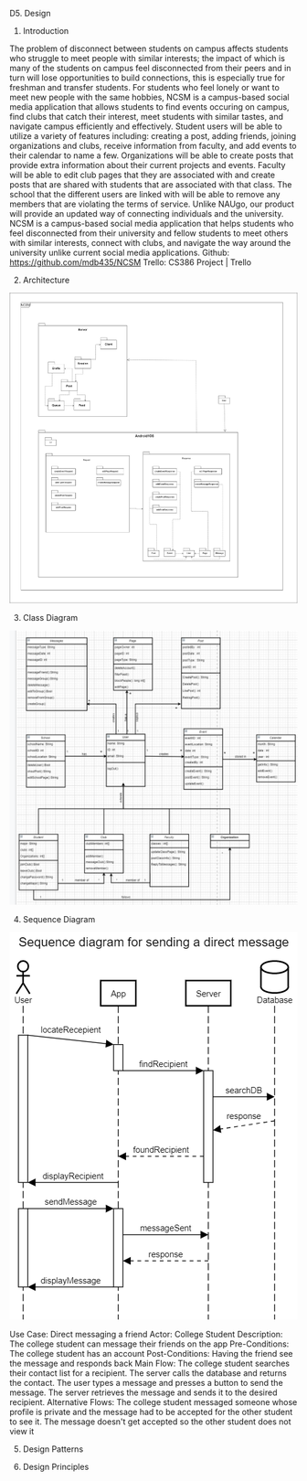 D5. Design


1. Introduction


The problem of disconnect between students on campus affects students who struggle to meet people with similar interests; the impact of which is many of the students on campus feel disconnected from their peers and in turn will lose opportunities to build connections, this is especially true for freshman and transfer students. For students who feel lonely or want to meet new people with the same hobbies, NCSM is a campus-based social media application that allows students to find events occuring on campus, find clubs that catch their interest, meet students with similar tastes, and navigate campus efficiently and effectively. Student users will be able to utilize a variety of features including: creating a post, adding friends, joining organizations and clubs, receive information from faculty, and add events to their calendar to name a few. Organizations will be able to create posts that provide extra information about their current projects and events. Faculty will be able to edit club pages that they are associated with and create posts that are shared with students that are associated with that class. The school that the different users are linked with will be able to remove any members that are violating the terms of service. Unlike NAUgo, our product will provide an updated way of connecting individuals and the university. NCSM is a campus-based social media application that helps students who feel disconnected from their university and fellow students to meet others with similar interests, connect with clubs, and navigate the way around the university unlike current social media applications.
Github: https://github.com/mdb435/NCSM
Trello:  CS386 Project | Trello


2. Architecture

![User Interface1](architectureDiagramD5.jpg)




3. Class Diagram


![User Interface1](classDiagramD5.png)



4. Sequence Diagram

![User Interface1](sequenceDiagramD5.png)

Use Case: Direct messaging a friend
Actor: College Student
Description: The college student can message their friends on the app
Pre-Conditions: The college student has an account
Post-Conditions: Having the friend see the message and responds back
Main Flow:
The college student searches their contact list for a recipient.
The server calls the database and returns the contact.
The user types a message and presses a button to send the message.
The server retrieves the message and sends it to the desired recipient.
Alternative Flows:
The college student messaged someone whose profile is private and the message had to be accepted for the other student to see it.
The message doesn't get accepted so the other student does not view it


5. Design Patterns



6. Design Principles
